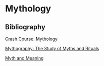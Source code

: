 # Mythology

## Bibliography
[Crash Course: Mythology](https://www.youtube.com/watch?v=iRCVcuA6yZQ&list=PL8dPuuaLjXtNCG9Vq7vdvJytS-F-xGi7_)

[Mythography: The Study of Myths and Rituals](https://books.google.com/books?id=xxzzAwAAQBAJ)

[Myth and Meaning](https://books.google.com/books?id=R-e0AAAAIAAJ)
